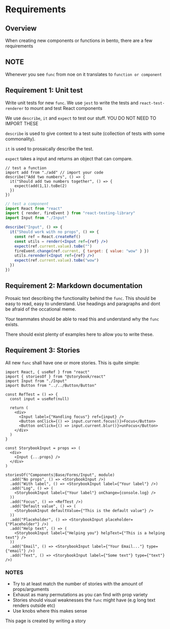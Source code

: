 # Requirements

## Overview
When creating new components or functions in bento, there are a few requirements


## NOTE
Whenever you see `func` from noe on it translates to `function or component`

## Requirement 1: Unit test
Write unit tests for new `func`.
We use `jest` to write the tests and `react-test-renderer` to mount and test React components

We use `describe`, `it` and `expect` to test our stuff. YOU DO NOT NEED TO IMPORT THESE

`describe` is used to give context to a test suite (collection of tests with some commonality).

`it` is used to prosaically describe the test.

`expect` takes a input and returns an object that can compare.

```
// test a function
import add from "./add" // import your code
describe("Add two numbers", () => {
  it("Should add two numbers together", () => {
    expect(add(1,1).toBe(2)
  })
})
```

```jsx
// test a component
import React from "react"
import { render, fireEvent } from "react-testing-library"
import Input from "./Input"

describe("Input", () => {
  it("Should work with no props", () => {
    const ref = React.createRef()
    const utils = render(<Input ref={ref} />)
    expect(ref.current.value).toBe("")
    fireEvent.change(ref.current, { target: { value: "wow" } })
    utils.rerender(<Input ref={ref} />)
    expect(ref.current.value).toBe("wow")
  })
})
```

## Requirement 2: Markdown documentation
Prosaic text describing the functionality behind the `func`. This should be easy to read, easy to understand. Use headings and paragraphs and dont be afraid of the occational meme.

Your teammates should be able to read this and understand why the `func` exists.

There should exist plenty of examples here to allow you to write these.

## Requirement 3: Stories
All new `func` shall have one or more stories. This is quite simple:
```
import React, { useRef } from "react"
import { storiesOf } from "@storybook/react"
import Input from "./Input"
import Button from "../../Button/Button"

const RefTest = () => {
  const input = useRef(null)

  return (
    <div>
      <Input label={"Handling focus"} ref={input} />
      <Button onClick={() => input.current.focus()}>Focus</Button>
      <Button onClick={() => input.current.blur()}>unFocus</Button>
    </div>
  )
}

const StorybookInput = props => (
  <div>
    <Input {...props} />
  </div>
)

storiesOf("Components|Base/Forms/Input", module)
  .add("No props", () => <StorybookInput />)
  .add("With label", () => <StorybookInput label={"Your label"} />)
  .add("Log", () => (
    <StorybookInput label={"Your label"} onChange={console.log} />
  ))
  .add("Focus", () => <RefTest />)
  .add("Default value", () => (
    <StorybookInput defaultValue={"This is the default value"} />
  ))
  .add("Placeholder", () => <StorybookInput placeholder={"Placeholder"} />)
  .add("Help text", () => (
    <StorybookInput label={"Helping you"} helpText={"This is a helping text"} />
  ))
  .add("Email", () => <StorybookInput label={"Your Email..."} type={"email"} />)
  .add("Text", () => <StorybookInput label={"Some text"} type={"text"} />)

```

### NOTES
* Try to at least match the number of stories with the amount of props/arguments
* Exhaust as many permutations as you can find with prop variety
* Stories should visual weaknesses the `func` might have (e.g long text renders outside etc)
* Use knobs where this makes sense

This page is created by writing a story